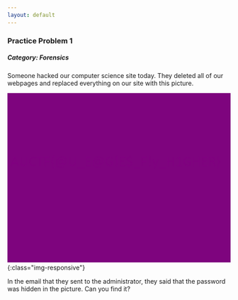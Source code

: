 ```yaml
---
layout: default
---
```


### Practice Problem 1


##### Category: Forensics


Someone hacked our computer science site today.  They deleted all of our webpages and replaced everything on our site with this picture.  

![Practice Problem 1 Picture](PracticeProblem1.png){:class="img-responsive"}

In the email that they sent to the administrator, they said that the password was hidden in the picture. Can you find it?
